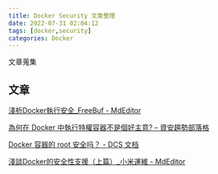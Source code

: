 ```yaml
---
title: Docker Security 文章整理
date: 2022-07-31 02:04:12
tags: [docker,security]
categories: Docker
---
```


文章蒐集

<!--more-->

## 文章

[淺析Docker執行安全_FreeBuf - MdEditor](https://www.mdeditor.tw/pl/pi6J/zh-tw)

[為何在 Docker 中執行特權容器不是個好主意? – 資安趨勢部落格](https://blog.trendmicro.com.tw/?p=62986)

[Docker 容器的 root 安全吗？ - DCS 文档](https://guide.daocloud.io/dcs/docker-root-9153994.html)

[淺談Docker的安全性支援（上篇）_小米運維 - MdEditor](https://www.mdeditor.tw/pl/23x3/zh-tw)